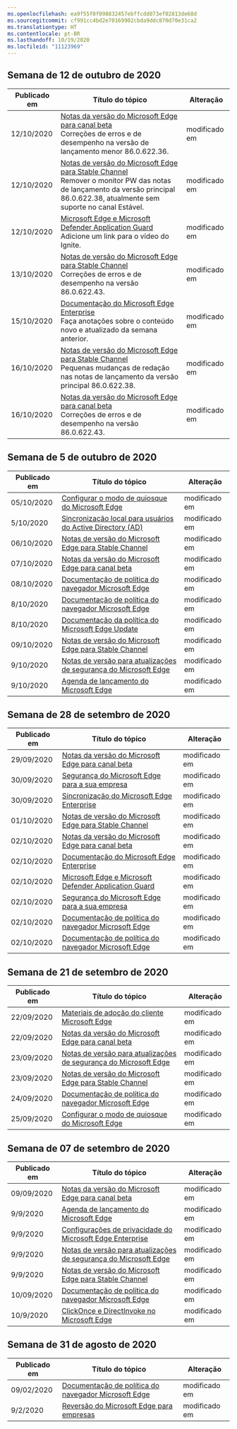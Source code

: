 ```yaml
---
ms.openlocfilehash: ea9f55f0f098832457ebffcdd073ef02813de68d
ms.sourcegitcommit: cf991cc4bd2e70169902cbda9ddc870d70e31ca2
ms.translationtype: HT
ms.contentlocale: pt-BR
ms.lasthandoff: 10/19/2020
ms.locfileid: "11123969"
---
```

<!-- This file is generated automatically each week. Changes made to this file will be overwritten.-->


## Semana de 12 de outubro de 2020


| Publicado em |Título do tópico | Alteração |
|------|------------|--------|
| 12/10/2020 | [Notas da versão do Microsoft Edge para canal beta](/DeployEdge/microsoft-edge-relnote-beta-channel)<br>Correções de erros e de desempenho na versão de lançamento menor 86.0.622.36. | modificado em |
| 12/10/2020 | [Notas de versão do Microsoft Edge para Stable Channel](/DeployEdge/microsoft-edge-relnote-stable-channel)<br>Remover o monitor PW das notas de lançamento da versão principal 86.0.622.38, atualmente sem suporte no canal Estável. | modificado em |
| 12/10/2020 | [Microsoft Edge e Microsoft Defender Application Guard](/DeployEdge/microsoft-edge-security-windows-defender-application-guard)<br>Adicione um link para o vídeo do Ignite. | modificado em |
| 13/10/2020 | [Notas de versão do Microsoft Edge para Stable Channel](/DeployEdge/microsoft-edge-relnote-stable-channel)<br>Correções de erros e de desempenho na versão 86.0.622.43. | modificado em |
| 15/10/2020 | [Documentação do Microsoft Edge Enterprise](/DeployEdge/index)<br>Faça anotações sobre o conteúdo novo e atualizado da semana anterior. | modificado em |
| 16/10/2020 | [Notas de versão do Microsoft Edge para Stable Channel](/DeployEdge/microsoft-edge-relnote-stable-channel)<br>Pequenas mudanças de redação nas notas de lançamento da versão principal 86.0.622.38. | modificado em |
| 16/10/2020 | [Notas da versão do Microsoft Edge para canal beta](/DeployEdge/microsoft-edge-relnote-beta-channel)<br>Correções de erros e de desempenho na versão 86.0.622.43. | modificado em |


## Semana de 5 de outubro de 2020


| Publicado em |Título do tópico | Alteração |
|------|------------|--------|
| 05/10/2020 | [Configurar o modo de quiosque do Microsoft Edge](/DeployEdge/microsoft-edge-configure-kiosk-mode) | modificado em |
| 5/10/2020 | [Sincronização local para usuários do Active Directory (AD)](/DeployEdge/microsoft-edge-on-premises-sync) | modificado em |
| 06/10/2020 | [Notas de versão do Microsoft Edge para Stable Channel](/DeployEdge/microsoft-edge-relnote-stable-channel) | modificado em |
| 07/10/2020 | [Notas da versão do Microsoft Edge para canal beta](/DeployEdge/microsoft-edge-relnote-beta-channel) | modificado em |
| 08/10/2020 | [Documentação de política do navegador Microsoft Edge](/DeployEdge/browser-policies/microsoft-edge-policies) | modificado em |
| 8/10/2020 | [Documentação de política do navegador Microsoft Edge](/DeployEdge/microsoft-edge-policies) | modificado em |
| 8/10/2020 | [Documentação da política do Microsoft Edge Update](/DeployEdge/microsoft-edge-update-policies) | modificado em |
| 09/10/2020 | [Notas de versão do Microsoft Edge para Stable Channel](/DeployEdge/microsoft-edge-relnote-stable-channel) | modificado em |
| 9/10/2020 | [Notas de versão para atualizações de segurança do Microsoft Edge](/DeployEdge/microsoft-edge-relnotes-security) | modificado em |
| 9/10/2020 | [Agenda de lançamento do Microsoft Edge](/DeployEdge/microsoft-edge-release-schedule) | modificado em |


## Semana de 28 de setembro de 2020


| Publicado em |Título do tópico | Alteração |
|------|------------|--------|
| 29/09/2020 | [Notas da versão do Microsoft Edge para canal beta](/DeployEdge/microsoft-edge-relnote-beta-channel) | modificado em |
| 30/09/2020 | [Segurança do Microsoft Edge para a sua empresa](/DeployEdge/ms-edge-security-for-business) | modificado em |
| 30/09/2020 | [Sincronização do Microsoft Edge Enterprise](/DeployEdge/microsoft-edge-enterprise-sync) | modificado em |
| 01/10/2020 | [Notas de versão do Microsoft Edge para Stable Channel](/DeployEdge/microsoft-edge-relnote-stable-channel) | modificado em |
| 02/10/2020 | [Notas da versão do Microsoft Edge para canal beta](/DeployEdge/microsoft-edge-relnote-beta-channel) | modificado em |
| 02/10/2020 | [Documentação do Microsoft Edge Enterprise](/DeployEdge/index) | modificado em |
| 02/10/2020 | [Microsoft Edge e Microsoft Defender Application Guard](/DeployEdge/microsoft-edge-security-windows-defender-application-guard) | modificado em |
| 02/10/2020 | [Segurança do Microsoft Edge para a sua empresa](/DeployEdge/ms-edge-security-for-business) | modificado em |
| 02/10/2020 | [Documentação de política do navegador Microsoft Edge](/DeployEdge/browser-policies/microsoft-edge-policies) | modificado em |
| 02/10/2020 | [Documentação de política do navegador Microsoft Edge](/DeployEdge/microsoft-edge-policies) | modificado em |


## Semana de 21 de setembro de 2020


| Publicado em |Título do tópico | Alteração |
|------|------------|--------|
| 22/09/2020 | [Materiais de adoção do cliente Microsoft Edge](/DeployEdge/microsoft-edge-customer-adoption-kit) | modificado em |
| 22/09/2020 | [Notas da versão do Microsoft Edge para canal beta](/DeployEdge/microsoft-edge-relnote-beta-channel) | modificado em |
| 23/09/2020 | [Notas de versão para atualizações de segurança do Microsoft Edge](/DeployEdge/microsoft-edge-relnotes-security) | modificado em |
| 23/09/2020 | [Notas de versão do Microsoft Edge para Stable Channel](/DeployEdge/microsoft-edge-relnote-stable-channel) | modificado em |
| 24/09/2020 | [Documentação de política do navegador Microsoft Edge](/DeployEdge/microsoft-edge-policies) | modificado em |
| 25/09/2020 | [Configurar o modo de quiosque do Microsoft Edge](/DeployEdge/microsoft-edge-configure-kiosk-mode) | modificado em |


## Semana de 07 de setembro de 2020


| Publicado em |Título do tópico | Alteração |
|------|------------|--------|
| 09/09/2020 | [Notas da versão do Microsoft Edge para canal beta](/DeployEdge/microsoft-edge-relnote-beta-channel) | modificado em |
| 9/9/2020 | [Agenda de lançamento do Microsoft Edge](/DeployEdge/microsoft-edge-release-schedule) | modificado em |
| 9/9/2020 | [Configurações de privacidade do Microsoft Edge Enterprise](/DeployEdge/microsoft-edge-enterprise-privacy-settings) | modificado em |
| 9/9/2020 | [Notas de versão para atualizações de segurança do Microsoft Edge](/DeployEdge/microsoft-edge-relnotes-security) | modificado em |
| 9/9/2020 | [Notas de versão do Microsoft Edge para Stable Channel](/DeployEdge/microsoft-edge-relnote-stable-channel) | modificado em |
| 10/09/2020 | [Documentação de política do navegador Microsoft Edge](/DeployEdge/microsoft-edge-policies) | modificado em |
| 10/9/2020 | [ClickOnce e DirectInvoke no Microsoft Edge](/DeployEdge/edge-learn-more-co-di) | modificado em |


## Semana de 31 de agosto de 2020


| Publicado em |Título do tópico | Alteração |
|------|------------|--------|
| 09/02/2020 | [Documentação de política do navegador Microsoft Edge](/DeployEdge/microsoft-edge-policies) | modificado em |
| 9/2/2020 | [Reversão do Microsoft Edge para empresas](/DeployEdge/edge-learnmore-rollback) | modificado em |
